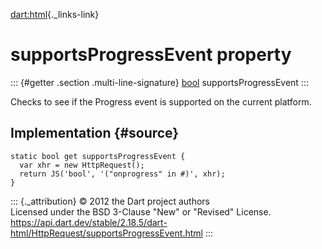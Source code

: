 [dart:html](../../dart-html/dart-html-library){._links-link}

supportsProgressEvent property
==============================

::: {#getter .section .multi-line-signature}
[bool](../../dart-core/bool-class) supportsProgressEvent
:::

Checks to see if the Progress event is supported on the current
platform.

Implementation {#source}
--------------

``` {.language-dart data-language="dart"}
static bool get supportsProgressEvent {
  var xhr = new HttpRequest();
  return JS('bool', '("onprogress" in #)', xhr);
}
```

::: {._attribution}
© 2012 the Dart project authors\
Licensed under the BSD 3-Clause \"New\" or \"Revised\" License.\
<https://api.dart.dev/stable/2.18.5/dart-html/HttpRequest/supportsProgressEvent.html>
:::
